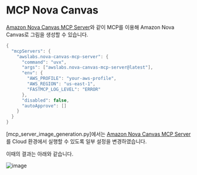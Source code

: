 # MCP Nova Canvas

[Amazon Nova Canvas MCP Server](https://awslabs.github.io/mcp/servers/nova-canvas-mcp-server/)와 같이 MCP를 이용해 Amazon Nova Canvas로 그림을 생성할 수 있습니다.

```java
{
  "mcpServers": {
    "awslabs.nova-canvas-mcp-server": {
      "command": "uvx",
      "args": ["awslabs.nova-canvas-mcp-server@latest"],
      "env": {
        "AWS_PROFILE": "your-aws-profile",
        "AWS_REGION": "us-east-1",
        "FASTMCP_LOG_LEVEL": "ERROR"
      },
      "disabled": false,
      "autoApprove": []
    }
  }
}
```

[mcp_server_image_generation.py]에서는 [Amazon Nova Canvas MCP Server](https://awslabs.github.io/mcp/servers/nova-canvas-mcp-server/)를 Cloud 환경에서 실행할 수 있도록 일부 설정을 변경하였습니다. 

이때의 결과는 아래와 같습니다.

![image](https://github.com/user-attachments/assets/179cd1be-e658-40fe-a2bc-67d3b95270b6)

